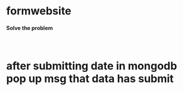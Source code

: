 # formwebsite
<H4>Solve the problem <H4><br/>
<H1>after submitting date in mongodb pop up msg that data has submit</H1>
